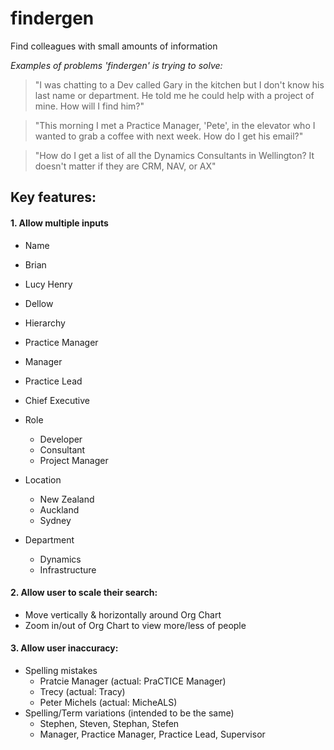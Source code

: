# findergen
Find colleagues with small amounts of information

*Examples of problems 'findergen' is trying to solve:*
> "I was chatting to a Dev called Gary in the kitchen but I don't know his last name or department. He told me he could help with a project of mine. How will I find him?"

> "This morning I met a Practice Manager, 'Pete', in the elevator who I wanted to grab a coffee with next week. How do I get his email?"

> "How do I get a list of all the Dynamics Consultants in Wellington? It doesn't matter if they are CRM, NAV, or AX"

## Key features:

#### 1. Allow multiple inputs
* Name
 * Brian
 * Lucy Henry
 * Dellow
  
* Hierarchy
 * Practice Manager
 * Manager
 * Practice Lead
 * Chief Executive
 
* Role
  * Developer
  * Consultant
  * Project Manager
  
* Location
  * New Zealand
  * Auckland
  * Sydney

* Department
  * Dynamics
  * Infrastructure

#### 2. Allow user to scale their search:
* Move vertically & horizontally around Org Chart
* Zoom in/out of Org Chart to view more/less of people

#### 3. Allow user inaccuracy:
* Spelling mistakes
  * Pratcie Manager (actual: PraCTICE Manager)
  * Trecy (actual: Tracy)
  * Peter Michels (actual: MicheALS)
* Spelling/Term variations (intended to be the same)
  * Stephen, Steven, Stephan, Stefen
  * Manager, Practice Manager, Practice Lead, Supervisor
